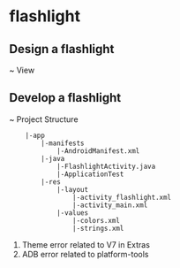 # flashlight #

## Design a flashlight ##
~ View



## Develop a flashlight ##
~ Project Structure
```
    |-app
        |-manifests
            |-AndroidManifest.xml
        |-java
            |-FlashlightActivity.java
            |-ApplicationTest
        |-res
            |-layout
                |-activity_flashlight.xml
                |-activity_main.xml
            |-values
                |-colors.xml
                |-strings.xml
```

1. Theme error related to V7 in Extras
2. ADB error related to platform-tools
